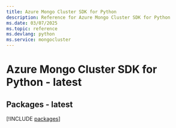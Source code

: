 ```yaml
---
title: Azure Mongo Cluster SDK for Python
description: Reference for Azure Mongo Cluster SDK for Python
ms.date: 03/07/2025
ms.topic: reference
ms.devlang: python
ms.service: mongocluster
---
```

# Azure Mongo Cluster SDK for Python - latest
## Packages - latest
[!INCLUDE [packages](mongo-cluster-index.md)]